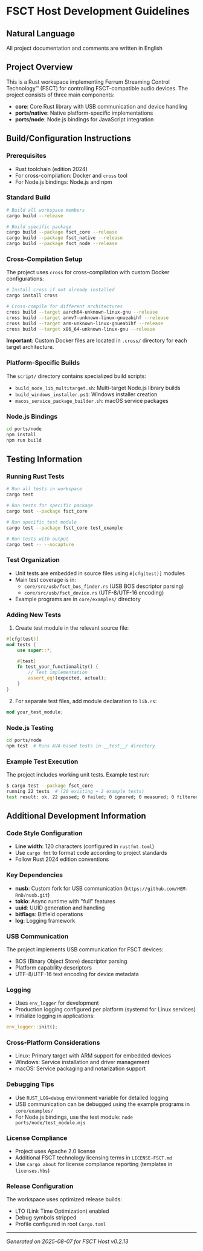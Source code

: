 # FSCT Host Development Guidelines

## Natural Language
All project documentation and comments are written in English

## Project Overview
This is a Rust workspace implementing Ferrum Streaming Control Technology™ (FSCT) for controlling FSCT-compatible audio devices. The project consists of three main components:
- **core**: Core Rust library with USB communication and device handling
- **ports/native**: Native platform-specific implementations
- **ports/node**: Node.js bindings for JavaScript integration

## Build/Configuration Instructions

### Prerequisites
- Rust toolchain (edition 2024)
- For cross-compilation: Docker and `cross` tool
- For Node.js bindings: Node.js and npm

### Standard Build
```bash
# Build all workspace members
cargo build --release

# Build specific package
cargo build --package fsct_core --release
cargo build --package fsct_native --release
cargo build --package fsct_node --release
```

### Cross-Compilation Setup
The project uses `cross` for cross-compilation with custom Docker configurations:

```bash
# Install cross if not already installed
cargo install cross

# Cross-compile for different architectures
cross build --target aarch64-unknown-linux-gnu --release
cross build --target armv7-unknown-linux-gnueabihf --release
cross build --target arm-unknown-linux-gnueabihf --release
cross build --target x86_64-unknown-linux-gnu --release
```

**Important**: Custom Docker files are located in `.cross/` directory for each target architecture.

### Platform-Specific Builds
The `script/` directory contains specialized build scripts:
- `build_node_lib_multitarget.sh`: Multi-target Node.js library builds
- `build_windows_installer.ps1`: Windows installer creation
- `macos_service_package_builder.sh`: macOS service packages

### Node.js Bindings
```bash
cd ports/node
npm install
npm run build
```

## Testing Information

### Running Rust Tests
```bash
# Run all tests in workspace
cargo test

# Run tests for specific package
cargo test --package fsct_core

# Run specific test module
cargo test --package fsct_core test_example

# Run tests with output
cargo test -- --nocapture
```

### Test Organization
- Unit tests are embedded in source files using `#[cfg(test)]` modules
- Main test coverage is in:
  - `core/src/usb/fsct_bos_finder.rs` (USB BOS descriptor parsing)
  - `core/src/usb/fsct_device.rs` (UTF-8/UTF-16 encoding)
- Example programs are in `core/examples/` directory

### Adding New Tests
1. Create test module in the relevant source file:
```rust
#[cfg(test)]
mod tests {
    use super::*;

    #[test]
    fn test_your_functionality() {
        // Test implementation
        assert_eq!(expected, actual);
    }
}
```

2. For separate test files, add module declaration to `lib.rs`:
```rust
mod your_test_module;
```

### Node.js Testing
```bash
cd ports/node
npm test  # Runs AVA-based tests in __test__/ directory
```

### Example Test Execution
The project includes working unit tests. Example test run:
```bash
$ cargo test --package fsct_core
running 22 tests  # (20 existing + 2 example tests)
test result: ok. 22 passed; 0 failed; 0 ignored; 0 measured; 0 filtered out
```

## Additional Development Information

### Code Style Configuration
- **Line width**: 120 characters (configured in `rustfmt.toml`)
- Use `cargo fmt` to format code according to project standards
- Follow Rust 2024 edition conventions

### Key Dependencies
- **nusb**: Custom fork for USB communication (`https://github.com/HEM-RnD/nusb.git`)
- **tokio**: Async runtime with "full" features
- **uuid**: UUID generation and handling
- **bitflags**: Bitfield operations
- **log**: Logging framework

### USB Communication
The project implements USB communication for FSCT devices:
- BOS (Binary Object Store) descriptor parsing
- Platform capability descriptors
- UTF-8/UTF-16 text encoding for device metadata

### Logging
- Uses `env_logger` for development
- Production logging configured per platform (systemd for Linux services)
- Initialize logging in applications:
```rust
env_logger::init();
```

### Cross-Platform Considerations
- Linux: Primary target with ARM support for embedded devices
- Windows: Service installation and driver management
- macOS: Service packaging and notarization support

### Debugging Tips
- Use `RUST_LOG=debug` environment variable for detailed logging
- USB communication can be debugged using the example programs in `core/examples/`
- For Node.js bindings, use the test module: `node ports/node/test_module.mjs`

### License Compliance
- Project uses Apache 2.0 license
- Additional FSCT technology licensing terms in `LICENSE-FSCT.md`
- Use `cargo about` for license compliance reporting (templates in `licenses.hbs`)

### Release Configuration
The workspace uses optimized release builds:
- LTO (Link Time Optimization) enabled
- Debug symbols stripped
- Profile configured in root `Cargo.toml`

---
*Generated on 2025-08-07 for FSCT Host v0.2.13*